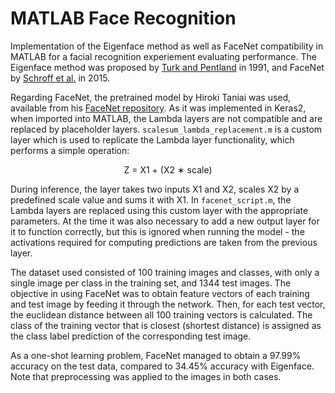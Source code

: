 # MATLAB Face Recognition
Implementation of the Eigenface method as well as FaceNet compatibility in MATLAB for a facial recognition experiement evaluating performance. The Eigenface method was proposed by [Turk and Pentland](https://direct.mit.edu/jocn/article/3/1/71/3025/Eigenfaces-for-Recognition]) in 1991, and FaceNet by [Schroff et al.](https://arxiv.org/abs/1503.03832) in 2015.


Regarding FaceNet, the pretrained model by Hiroki Taniai was used, available from his <a href=https://github.com/nyoki-mtl/keras-facenet>FaceNet repository</a>. As it was implemented in Keras2, when imported into MATLAB, the Lambda layers are not compatible and are replaced by placeholder layers. ``scalesum_lambda_replacement.m`` is a custom layer which is used to replicate the Lambda layer functionality, which performs a simple operation:  
     <p align=center>  Z = X1 + (X2 ∗ scale)  </p>
During inference, the layer takes two inputs X1 and X2, scales X2 by a predefined scale value and sums it with X1.
In ``facenet_script.m``, the Lambda layers are replaced using this custom layer with the appropriate parameters. At the time it was also necessary to add a new output layer for it to function correctly, but this is ignored when running the model - the activations required for computing predictions are taken from the previous layer.  

The dataset used consisted of 100 training images and classes, with only a single image per class in the training set, and 1344 test images. The objective in using FaceNet was to obtain feature vectors of each training and test image by feeding it through the network. Then, for each test vector, the euclidean distance between all 100 training vectors is calculated. The class of the training vector that is closest (shortest distance) is assigned as the class label prediction of the corresponding test image. 

As a one-shot learning problem, FaceNet managed to obtain a 97.99% accuracy on the test data, compared to 34.45% accuracy with Eigenface. Note that preprocessing was applied to the images in both cases.
